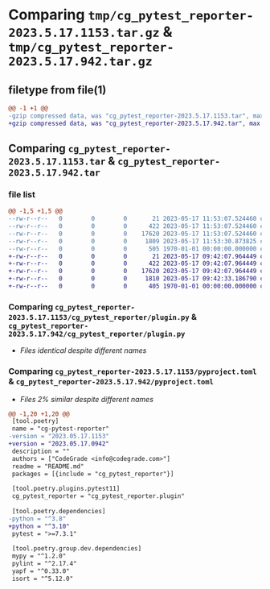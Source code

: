 # Comparing `tmp/cg_pytest_reporter-2023.5.17.1153.tar.gz` & `tmp/cg_pytest_reporter-2023.5.17.942.tar.gz`

## filetype from file(1)

```diff
@@ -1 +1 @@
-gzip compressed data, was "cg_pytest_reporter-2023.5.17.1153.tar", max compression
+gzip compressed data, was "cg_pytest_reporter-2023.5.17.942.tar", max compression
```

## Comparing `cg_pytest_reporter-2023.5.17.1153.tar` & `cg_pytest_reporter-2023.5.17.942.tar`

### file list

```diff
@@ -1,5 +1,5 @@
--rw-r--r--   0        0        0       21 2023-05-17 11:53:07.524460 cg_pytest_reporter-2023.5.17.1153/README.md
--rw-r--r--   0        0        0      422 2023-05-17 11:53:07.524460 cg_pytest_reporter-2023.5.17.1153/cg_pytest_reporter/__init__.py
--rw-r--r--   0        0        0    17620 2023-05-17 11:53:07.524460 cg_pytest_reporter-2023.5.17.1153/cg_pytest_reporter/plugin.py
--rw-r--r--   0        0        0     1809 2023-05-17 11:53:30.873825 cg_pytest_reporter-2023.5.17.1153/pyproject.toml
--rw-r--r--   0        0        0      505 1970-01-01 00:00:00.000000 cg_pytest_reporter-2023.5.17.1153/PKG-INFO
+-rw-r--r--   0        0        0       21 2023-05-17 09:42:07.964449 cg_pytest_reporter-2023.5.17.942/README.md
+-rw-r--r--   0        0        0      422 2023-05-17 09:42:07.964449 cg_pytest_reporter-2023.5.17.942/cg_pytest_reporter/__init__.py
+-rw-r--r--   0        0        0    17620 2023-05-17 09:42:07.964449 cg_pytest_reporter-2023.5.17.942/cg_pytest_reporter/plugin.py
+-rw-r--r--   0        0        0     1810 2023-05-17 09:42:33.186790 cg_pytest_reporter-2023.5.17.942/pyproject.toml
+-rw-r--r--   0        0        0      405 1970-01-01 00:00:00.000000 cg_pytest_reporter-2023.5.17.942/PKG-INFO
```

### Comparing `cg_pytest_reporter-2023.5.17.1153/cg_pytest_reporter/plugin.py` & `cg_pytest_reporter-2023.5.17.942/cg_pytest_reporter/plugin.py`

 * *Files identical despite different names*

### Comparing `cg_pytest_reporter-2023.5.17.1153/pyproject.toml` & `cg_pytest_reporter-2023.5.17.942/pyproject.toml`

 * *Files 2% similar despite different names*

```diff
@@ -1,20 +1,20 @@
 [tool.poetry]
 name = "cg-pytest-reporter"
-version = "2023.05.17.1153"
+version = "2023.05.17.0942"
 description = ""
 authors = ["CodeGrade <info@codegrade.com>"]
 readme = "README.md"
 packages = [{include = "cg_pytest_reporter"}]
 
 [tool.poetry.plugins.pytest11]
 cg_pytest_reporter = "cg_pytest_reporter.plugin"
 
 [tool.poetry.dependencies]
-python = "^3.8"
+python = "^3.10"
 pytest = ">=7.3.1"
 
 [tool.poetry.group.dev.dependencies]
 mypy = "^1.2.0"
 pylint = "^2.17.4"
 yapf = "^0.33.0"
 isort = "^5.12.0"
```

